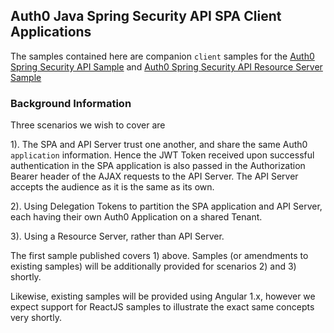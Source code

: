 ## Auth0 Java Spring Security API SPA Client Applications

The samples contained here are companion `client` samples for the [Auth0 Spring Security API Sample](https://github.com/auth0-samples/auth0-spring-security-api-sample)
and [Auth0 Spring Security API Resource Server Sample](https://github.com/auth0-samples/auth0-spring-security-api-resource-server-sample)

### Background Information

Three scenarios we wish to cover are

1). The SPA and API Server trust one another, and share the same Auth0 `application` information. Hence the JWT Token received upon successful authentication in the SPA application is also passed in the Authorization Bearer header of the AJAX requests to the API Server. The API Server accepts the audience as it is the same as its own.

2). Using Delegation Tokens to partition the SPA application and API Server, each having their own Auth0 Application on a shared Tenant.

3). Using a Resource Server, rather than API Server.

The first sample published covers 1) above. Samples (or amendments to existing samples) will be additionally provided for scenarios 2) and 3) shortly.

Likewise, existing samples will be provided using Angular 1.x, however we expect support for ReactJS samples to illustrate the exact same concepts very shortly.
